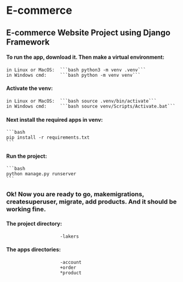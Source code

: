 # E-commerce
## E-commerce Website Project using Django Framework

#### To run the app, download it. Then make a virtual environment:
    in Linux or MacOS:  ```bash python3 -m venv .venv```
    in Windows cmd:     ```bash python -m venv venv```

#### Activate the venv:
    in Linux or MacOS:  ```bash source .venv/bin/activate```
    in Windows cmd:     ```bash source venv/Scripts/Activate.bat```

#### Next install the required apps in venv:
    ```bash 
    pip install -r requirements.txt
    ```
#### Run the project:
    ```bash 
    python manage.py runserver
    ```

### Ok! Now you are ready to go, makemigrations, createsuperuser, migrate, add products. And it should be working fine.

#### The project directory:  
                        -lakers
#### The apps directories:
                        -account
                        +order
                        *product
